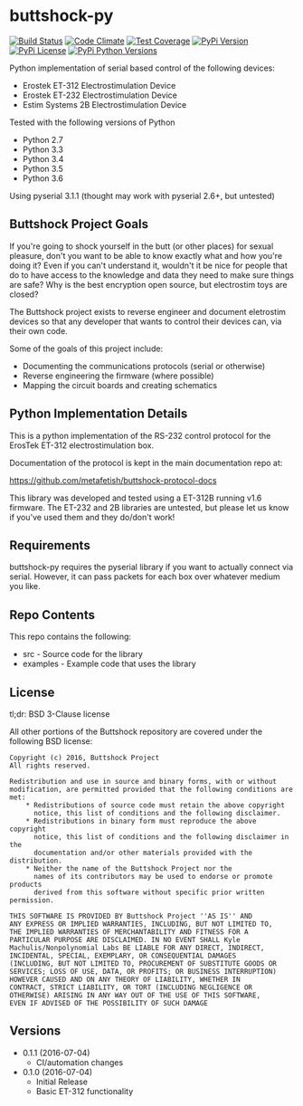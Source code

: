 # buttshock-py

[![Build Status](https://travis-ci.org/metafetish/buttshock-py.svg?branch=master)](https://travis-ci.org/metafetish/buttshock-py)
[![Code Climate](https://codeclimate.com/github/metafetish/buttshock-py/badges/gpa.svg)](https://codeclimate.com/github/metafetish/buttshock-py)
[![Test Coverage](https://codeclimate.com/github/metafetish/buttshock-py/badges/coverage.svg)](https://codeclimate.com/github/metafetish/buttshock-py/coverage)
[![PyPi Version](https://img.shields.io/pypi/v/buttshock.svg)](http://pypi.python.org/pypi/buttshock)
[![PyPi License](https://img.shields.io/pypi/l/buttshock.svg)](http://pypi.python.org/pypi/buttshock)
[![PyPi Python Versions](https://img.shields.io/pypi/pyversions/buttshock.svg)](http://pypi.python.org/pypi/buttshock)

Python implementation of serial based control of the following devices:

- Erostek ET-312 Electrostimulation Device
- Erostek ET-232 Electrostimulation Device
- Estim Systems 2B Electrostimulation Device

Tested with the following versions of Python

- Python 2.7
- Python 3.3
- Python 3.4
- Python 3.5
- Python 3.6

Using pyserial 3.1.1 (thought may work with pyserial 2.6+, but untested)

## Buttshock Project Goals

If you're going to shock yourself in the butt (or other places) for
sexual pleasure, don't you want to be able to know exactly what and
how you're doing it? Even if you can't understand it, wouldn't it be
nice for people that do to have access to the knowledge and data they
need to make sure things are safe? Why is the best encryption open
source, but electrostim toys are closed?

The Buttshock project exists to reverse engineer and document
eletrostim devices so that any developer that wants to control their
devices can, via their own code.

Some of the goals of this project include:

- Documenting the communications protocols (serial or otherwise)
- Reverse engineering the firmware (where possible)
- Mapping the circuit boards and creating schematics

## Python Implementation Details

This is a python implementation of the RS-232 control protocol for the
ErosTek ET-312 electrostimulation box.

Documentation of the protocol is kept in the main documentation repo
at:

https://github.com/metafetish/buttshock-protocol-docs

This library was developed and tested using a ET-312B running v1.6
firmware. The ET-232 and 2B libraries are untested, but please let us
know if you've used them and they do/don't work!

## Requirements

buttshock-py requires the pyserial library if you want to actually
connect via serial. However, it can pass packets for each box over
whatever medium you like.

## Repo Contents

This repo contains the following:

- src - Source code for the library
- examples - Example code that uses the library

## License

tl;dr: BSD 3-Clause license

All other portions of the Buttshock repository are covered under
the following BSD license:

    Copyright (c) 2016, Buttshock Project
    All rights reserved.

    Redistribution and use in source and binary forms, with or without
    modification, are permitted provided that the following conditions are met:
        * Redistributions of source code must retain the above copyright
          notice, this list of conditions and the following disclaimer.
        * Redistributions in binary form must reproduce the above copyright
          notice, this list of conditions and the following disclaimer in the
          documentation and/or other materials provided with the distribution.
        * Neither the name of the Buttshock Project nor the
          names of its contributors may be used to endorse or promote products
          derived from this software without specific prior written permission.

    THIS SOFTWARE IS PROVIDED BY Buttshock Project ''AS IS'' AND
    ANY EXPRESS OR IMPLIED WARRANTIES, INCLUDING, BUT NOT LIMITED TO,
    THE IMPLIED WARRANTIES OF MERCHANTABILITY AND FITNESS FOR A
    PARTICULAR PURPOSE ARE DISCLAIMED. IN NO EVENT SHALL Kyle
    Machulis/Nonpolynomial Labs BE LIABLE FOR ANY DIRECT, INDIRECT,
    INCIDENTAL, SPECIAL, EXEMPLARY, OR CONSEQUENTIAL DAMAGES
    (INCLUDING, BUT NOT LIMITED TO, PROCUREMENT OF SUBSTITUTE GOODS OR
    SERVICES; LOSS OF USE, DATA, OR PROFITS; OR BUSINESS INTERRUPTION)
    HOWEVER CAUSED AND ON ANY THEORY OF LIABILITY, WHETHER IN
    CONTRACT, STRICT LIABILITY, OR TORT (INCLUDING NEGLIGENCE OR
    OTHERWISE) ARISING IN ANY WAY OUT OF THE USE OF THIS SOFTWARE,
    EVEN IF ADVISED OF THE POSSIBILITY OF SUCH DAMAGE

## Versions

- 0.1.1 (2016-07-04)
  - CI/automation changes
- 0.1.0 (2016-07-04)
  - Initial Release
  - Basic ET-312 functionality

